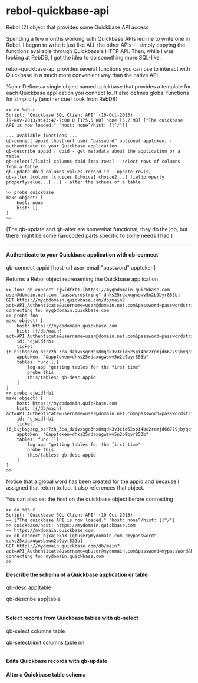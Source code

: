 rebol-quickbase-api
===================

Rebol (2) object that provides some Quickbase API access

Spending a few months working with Quickbase APIs led me to write one in Rebol.  I began to write it just like ALL the other APIs -- simply copying the functions available through Quickbase's HTTP API.  Then, while I was looking at RebDB, I got the idea to do something more SQL-like.

rebol-quickbase-api provides several functions you can use to interact with Quickbase in a much more convenient way than the native API.

%qb.r Defines a single object named quickbase that provides a template for each Quickbase application you connect to.  It also defines global functions for simplicity (another cue I took from RebDB):

~~~ Rebol
>> do %qb.r
Script: "Quickbase SQL Client API" (10-Oct-2013)
[9-Nov-2013/9:43:47-7:00 0 [175.5 KB] none [5.2 MB] ["The quickbase API is now loaded." "host: none^/hist: []^/"]]

... available functions ...
qb-connect appid [host-url user "password" optional apptoken] - authenticate to your Quickbase application
qb-describe appid | dbid - get metadata about the application or a table
qb-select[/limit] columns dbid [max-rows] - select rows of columns from a table
qb-update dbid columns values record-id - update row(s)
qb-alter [column [choices [choice1 choice2...] fieldproperty propertyvalue...]...] - alter the schema of a table

>> probe quickbase
make object! [
    host: none
    hist: []
]
>>
~~~

(The qb-update and qb-alter are somewhat functional; they do the job, but there might be some hardcoded parts specific to some needs I had.)

---

#### Authenticate to your Quickbase application with qb-connect

qb-connect appid [host-url user-email "password" apptoken]

Returns a Rebol object representing the Quickbase application.

~~~ Rebol
>> foo: qb-connect cjwidfrb1 [https://myqbdomain.quickbase.com user@domain.net.com "passwordstring" dhks25rdaxugwswv5n2b9byr853b]
GET https://myqbdomain.quickbase.com/db/main?act=API_Authenticate&username=user@domain.net.com&password=passwordstring&hours=24&apptoken=dhks25rdaxugwswv5n2b9byr853b&ticket=none
connecting to: myqbdomain.quickbase.com
>> probe foo
make object! [
    host: https://myqbdomain.quickbase.com
    hist: [{/db/main?act=API_Authenticate&username=user@domain.net.com&password=passwordstring&hours=24&apptoken=dhks25rdaxugwswv5n2b9byr853b&ticket=none}]
    id: 'cjwidfrb1
    ticket: {6_bijbsgzcg_bzr7zh_3ca_dzivxsgd3hx8mqdk3v3cid62spi4be2remjd66779jbyqqfdmbhrixcr}
    apptoken: "&apptoken=dhks25rdaxugwswv5n2b9byr853b"
    tables: func [][
        log-app "getting tables for the first time"
        probe this
        this/tables: qb-desc appid
    ]
]
>> probe cjwidfrb1
make object! [
    host: https://myqbdomain.quickbase.com
    hist: [{/db/main?act=API_Authenticate&username=user@domain.net.com&password=passwordstring&hours=24&apptoken=dhks25rdaxugwswv5n2b9byr853b&ticket=none}]
    id: 'cjwidfrb1
    ticket: {6_bijbsgzcg_bzr7zh_3ca_dzivxsgd3hx8mqdk3v3cid62spi4be2remjd66779jbyqqfdmbhrixcr}
    apptoken: "&apptoken=dhks25rdaxugwswv5n2b9byr853b"
    tables: func [][
        log-app "getting tables for the first time"
        probe this
        this/tables: qb-desc appid
    ]
]
>>
~~~

Notice that a global word has been created for the appid and because I assigned that return to foo, it also references that object.

You can also set the host on the quickbase object before connecting

~~~Rebol
>> do %qb.r
Script: "Quickbase SQL Client API" (10-Oct-2013)
== ["The quickbase API is now loaded." "host: none^/hist: []^/"]
>> quickbase/host: https://mydomain.quickbase.com
== https://mydomain.quickbase.com
>> qb-connect bjxajeka3 [qbuser@mydomain.com "mypassword" caks25xdaxugwsbvwn2b9byr833b]
GET https://mydomain.quickbase.com/db/main?act=API_Authenticate&username=qbuser@mydomain.com&password=mypassword&hours=24&apptoken=caks25xdaxugwsbvwn2b9byr833b&ticket=none
connecting to: mydomain.quickbase.com
>>
~~~

#### Describe the schema of a Quickbase application or table

qb-desc app|table

qb-describe app|table

~~~Rebol
~~~

#### Select records from Quickbase tables with qb-select

qb-select columns table 

qb-select/limit columns table nn

~~~Rebol
~~~

#### Edits Quickbase records with qb-update

#### Alter a Quickbase table schema

